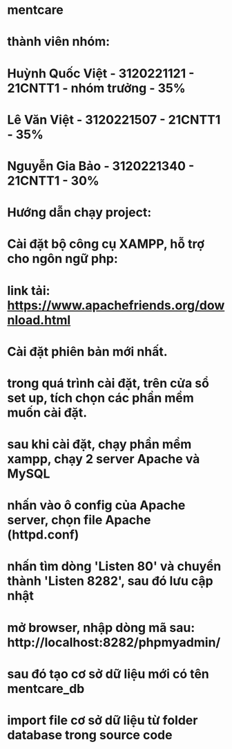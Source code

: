# mentcare

# thành viên nhóm:
# Huỳnh Quốc Việt - 3120221121 - 21CNTT1 - nhóm trưởng - 35%
# Lê Văn Việt - 3120221507 - 21CNTT1 - 35%
# Nguyễn Gia Bảo - 3120221340 - 21CNTT1 - 30%


# Hướng dẫn chạy project:

# Cài đặt bộ công cụ XAMPP, hỗ trợ cho ngôn ngữ php:
# link tải: https://www.apachefriends.org/download.html 
# Cài đặt phiên bản mới nhất.
# trong quá trình cài đặt, trên cửa sổ set up, tích chọn các phần mềm muốn cài đặt.
# sau khi cài đặt, chạy phần mềm xampp, chạy 2 server Apache và MySQL
# nhấn vào ô config của Apache server, chọn file Apache (httpd.conf)
# nhấn tìm dòng 'Listen 80' và chuyển thành 'Listen 8282', sau đó lưu cập nhật
# mở browser, nhập dòng mã sau: http://localhost:8282/phpmyadmin/
# sau đó tạo cơ sở dữ liệu mới có tên mentcare_db
# import file cơ sở dữ liệu từ folder database trong source code
